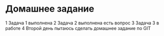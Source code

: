 # Домашнее задание
1 Задача 1 выполнена
2 Задача 2 выполнена есть вопрос
3 Задача 3 в работе
4 Второй день пытаюсь сделать домашнее задание по GIT
